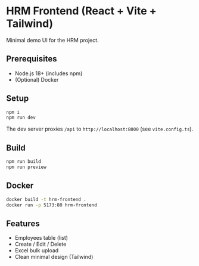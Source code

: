 # HRM Frontend (React + Vite + Tailwind)

Minimal demo UI for the HRM project.

## Prerequisites
- Node.js 18+ (includes npm)
- (Optional) Docker

## Setup
```bash
npm i
npm run dev
```
The dev server proxies `/api` to `http://localhost:8000` (see `vite.config.ts`).

## Build
```bash
npm run build
npm run preview
```

## Docker
```bash
docker build -t hrm-frontend .
docker run -p 5173:80 hrm-frontend
```

## Features
- Employees table (list)
- Create / Edit / Delete
- Excel bulk upload
- Clean minimal design (Tailwind)

